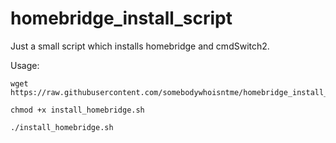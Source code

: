 # homebridge_install_script

Just a small script which installs homebridge and cmdSwitch2.

Usage:

```shell
wget https://raw.githubusercontent.com/somebodywhoisntme/homebridge_install_script/master/install_homebridge.sh

chmod +x install_homebridge.sh

./install_homebridge.sh

```
